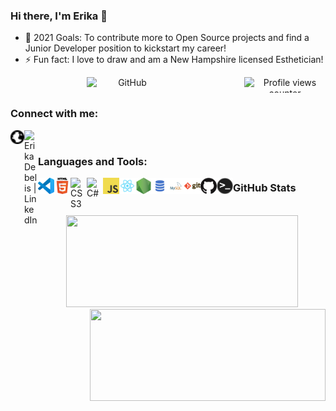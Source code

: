 ### Hi there, I'm Erika 👋


- 🥅 2021 Goals: To contribute more to Open Source projects and find a Junior Developer position to kickstart my career!
- ⚡ Fun fact: I love to draw and am a New Hampshire licensed Esthetician!
<div align=center>
  <a href="/LICENSE">
    <img style="display:inline-block" alt="GitHub" width="130px" height="25px" src="https://img.shields.io/github/license/devicons/devicon?color=%2360be86&style=for-the-badge">
  </a>
  <img style="display:inline-block; float:right" alt="Profile views counter" width="130px" height="25px" src="https://komarev.com/ghpvc/?username=ErikaDebelis&style=flat-square&color=ff69b4">
</div>

### Connect with me:

<img align="left" alt="erikadebelisportfolio.com" width="22px" src="https://raw.githubusercontent.com/iconic/open-iconic/master/svg/globe.svg" />
<img align="left" alt="Erika Debelis | LinkedIn" width="22px" src="https://cdn.jsdelivr.net/npm/simple-icons@v3/icons/linkedin.svg" />

<br />

### Languages and Tools:

<img align="left" alt="Visual Studio Code" width="26px" src="https://raw.githubusercontent.com/github/explore/80688e429a7d4ef2fca1e82350fe8e3517d3494d/topics/visual-studio-code/visual-studio-code.png" />
<img align="left" alt="HTML5" width="26px" src="https://raw.githubusercontent.com/github/explore/80688e429a7d4ef2fca1e82350fe8e3517d3494d/topics/html/html.png" />
<img align="left" alt="CSS3" width="26px" src="https://cdn.jsdelivr.net/gh/devicons/devicon/icons/css3/css3-original-wordmark.svg" />
<img align="left" alt="C#" width="26px" src="https://cdn.jsdelivr.net/gh/devicons/devicon/icons/csharp/csharp-original.svg" />
<img align="left" alt="JavaScript" width="26px" src="https://raw.githubusercontent.com/github/explore/80688e429a7d4ef2fca1e82350fe8e3517d3494d/topics/javascript/javascript.png" />
<img align="left" alt="React" width="26px" src="https://raw.githubusercontent.com/github/explore/80688e429a7d4ef2fca1e82350fe8e3517d3494d/topics/react/react.png" />
<img align="left" alt="Node.js" width="26px" src="https://raw.githubusercontent.com/github/explore/80688e429a7d4ef2fca1e82350fe8e3517d3494d/topics/nodejs/nodejs.png" />
<img align="left" alt="SQL" width="26px" src="https://raw.githubusercontent.com/github/explore/80688e429a7d4ef2fca1e82350fe8e3517d3494d/topics/sql/sql.png" />
<img align="left" alt="MySQL" width="26px" src="https://raw.githubusercontent.com/github/explore/80688e429a7d4ef2fca1e82350fe8e3517d3494d/topics/mysql/mysql.png" />
<img align="left" alt="Git" width="26px" src="https://raw.githubusercontent.com/github/explore/80688e429a7d4ef2fca1e82350fe8e3517d3494d/topics/git/git.png" />
<img align="left" alt="GitHub" width="26px" src="https://raw.githubusercontent.com/github/explore/78df643247d429f6cc873026c0622819ad797942/topics/github/github.png" />
<img align="left" alt="Terminal" width="26px" src="https://raw.githubusercontent.com/github/explore/80688e429a7d4ef2fca1e82350fe8e3517d3494d/topics/terminal/terminal.png" />

### GitHub Stats
<br/>
<div align=center>
  <img style="display:inline-block" src="https://github-readme-stats.vercel.app/api//?username=ErikaDebelis&show_icons=true&theme=algolia&hide_border=true"  width="371px" height="147px" />

  <img style="display:inline-block; float:right" src="https://github-readme-stats.vercel.app/api/top-langs/?username=ErikaDebelis&layout=compact&show_icons=true&theme=algolia&hide_border=true" width="377px" height="147px" />
</div>